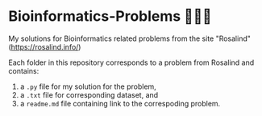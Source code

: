 # Bioinformatics-Problems 🧬👨‍💻
My solutions for Bioinformatics related problems from the site "Rosalind" (https://rosalind.info/)


Each folder in this repository corresponds to a problem from Rosalind and contains:
1. a `.py` file for my solution for the problem, 
2. a `.txt` file for corresponding dataset, and
3. a `readme.md` file containing link to the correspoding problem.
